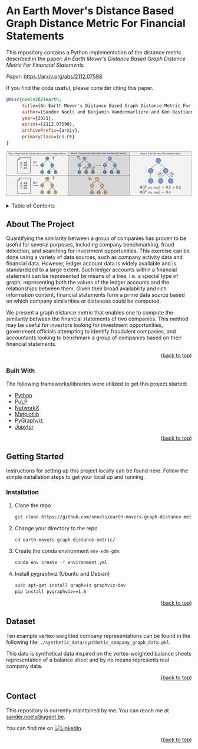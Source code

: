 # An Earth Mover's Distance Based Graph Distance Metric For Financial Statements

This repository contains a Python implementation of the distance metric described in the paper: 
*An Earth Mover's Distance Based Graph Distance Metric For Financial Statements*

*Paper*: https://arxiv.org/abs/2112.07598

If you find the code useful, please consider citing this paper.
```bibtex
@misc{noels2021earth,
      title={An Earth Mover's Distance Based Graph Distance Metric For Financial Statements}, 
      author={Sander Noels and Benjamin Vandermarliere and Ken Bastiaensen and Tijl De Bie},
      year={2021},
      eprint={2112.07598},
      archivePrefix={arXiv},
      primaryClass={cs.CE}
}
```

![image](./images/img.jpg "Graphical representation of how our proposed distance metric calculates the distance between two companies.")

<!-- TABLE OF CONTENTS -->
<details>
  <summary>Table of Contents</summary>
  <ol>
    <li>
      <a href="#about-the-project">About The Project</a>
      <ul>
        <li><a href="#built-with">Built With</a></li>
      </ul>
    </li>
    <li>
      <a href="#getting-started">Getting Started</a>
      <ul>
        <li><a href="#installation">Installation</a></li>
      </ul>
    </li>
    <li><a href="#dataset">Dataset</a></li>
    <li><a href="#contact">Contact</a></li>
  </ol>
</details>

## About The Project

Quantifying the similarity between a group of companies has proven to be useful for several purposes, including company benchmarking, fraud detection, and searching for investment opportunities. This exercise can be done using a variety of data sources, such as company activity data and financial data. However, ledger account data is widely available and is standardized to a large extent. Such ledger accounts within a financial statement can be represented by means of a tree, i.e. a special type of graph, representing both the values of the ledger accounts and the relationships between them. Given their broad availability and rich information content, financial statements form a prime data source based on which company similarities or distances could be computed.

We present a graph distance metric that enables one to compute the similarity between the financial statements of two companies. This method may be useful for investors looking for investment opportunities, government officials attempting to identify fraudulent companies, and accountants looking to benchmark a group of companies based on their financial statements.

<p align="right">(<a href="#top">back to top</a>)</p>

### Built With

The following frameworks/libraries were utilized to get this project started:
* [Python](https://www.python.org/)
* [PuLP](https://pypi.org/project/PuLP/)
* [NetworkX](https://networkx.org/)
* [Matplotlib](https://matplotlib.org/)
* [PyGraphviz](https://pygraphviz.github.io/)
* [Jupyter](https://jupyter.org/)

<p align="right">(<a href="#top">back to top</a>)</p>

## Getting Started

Instructions for setting up this project locally can be found here. Follow the simple installation steps to get your local up and running.

### Installation

1. Clone the repo
   ```sh
   git clone https://github.com/snoels/earth-movers-graph-distance-metric.git
   ```
2. Change your directory to the repo
   ```sh
   cd earth-movers-graph-distance-metric/
   ```
3. Create the conda environment `env-edm-gdm`
   ```sh
   conda env create -f environment.yml
   ```
4. Install pygraphviz (Ubuntu and Debian)
   ```sh
   sudo apt-get install graphviz graphviz-dev
   pip install pygraphviz==1.6
   ```
   
<p align="right">(<a href="#top">back to top</a>)</p>

## Dataset

Ten example vertex-weighted company representations can be found in the following file: `./synthetic_data/synthetic_company_graph_data.pkl`.

This data is synthetical data inspired on the vertex-weighted balance sheets representation of a balance sheet and by no means represents real company data.

<p align="right">(<a href="#top">back to top</a>)</p>

## Contact

This repository is currently maintained by me. You can reach me at sander.noels@ugent.be.

<!-- Actual text -->
You can find me on [![LinkedIn][1.2]][1].

<!-- Icons -->
[1.2]: https://img.icons8.com/fluency/48/000000/linkedin.png

<!-- Links to your social media accounts -->
[1]: https://www.linkedin.com/in/sander-noels-79411815a/

<p align="right">(<a href="#top">back to top</a>)</p>
